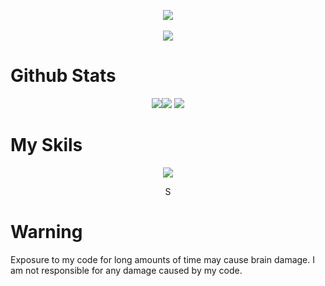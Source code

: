 <p align="center">
    <img src="https://quotes.french-cat.repl.co"></img>
    <br></br>
    <img src="https://github.com/French-Cat/gh-views/blob/master/svg/profile/badge.svg"></img>
</p>
<p align="center">
    <h1>Github Stats</h1>
</p>
<p align="center">
    <img src="https://github-readme-streak-stats.herokuapp.com/?user=French-Cat&theme=vue-dark&date_format=M%20j%5B%2C%20Y%5D&"></img><img src="https://github-readme-stats.vercel.app/api?username=French-Cat&count_private=true&show_icons=true&theme=vue-dark&include_all_commits=true"></img>
    <img src="https://github-readme-stats.vercel.app/api/top-langs/?username=French-Cat&langs_count=10&theme=vue-dark"></img>
</p>
<p align="center">
    <h1>My Skils</h1>
</p>
<p align="center">
    <img src="https://skillicons.dev/icons?i=androidstudio,aws,bash,cloudflare,css,discord,bots,docker,electron,express,github,gitlab,go,html,ai,js,linux,lua,md,nodejs,ps,php,powershell,raspberrypi,stackoverflow,svg,unity,visualstudio,vscode,workers&perline=10"></img>
</p>
<p align="center">S
    <h1>Warning</h1>
    Exposure to my code for long amounts of time may cause brain damage. I am not responsible for any damage caused by my code.
</p>
